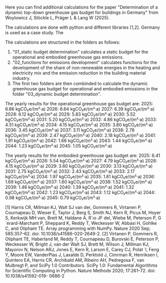 Here you can find additional calculations for the paper "Determination of a dynamic top-down greenhouse gas budget for buildings in Germany" from Woytowicz J, Stöckle L, Präger L & Lang W (2025).

The calculations are done with python and different libraries [1,2]. Germany is used as a case study. The 

The calculations are structured in the folders as follows:
1) "01_static budget determination" calculates a static budget for the operational and embodied greenhouse gas emissions.
2) "02_functions for emissions development" calculates functions for the development of the share of non-renewable energies in the heating and electricity mix and the emission reduction in the building material industry.
3) The first two folders are then combinded to calculate the dynamic greenhouse gas budget for operational and embodied emissions in the folder "03_dynamic budget determination".

The yearly results for the operational greenhouse gas budget are: 
2025: 6.86 kgCO₂e/(m²·a)
2026: 6.64 kgCO₂e/(m²·a)
2027: 6.39 kgCO₂e/(m²·a)
2028: 6.12 kgCO₂e/(m²·a)
2029: 5.83 kgCO₂e/(m²·a)
2030: 5.52 kgCO₂e/(m²·a)
2031: 5.20 kgCO₂e/(m²·a)
2032: 4.86 kgCO₂e/(m²·a)
2033: 4.51 kgCO₂e/(m²·a)
2034: 4.15 kgCO₂e/(m²·a)
2035: 3.80 kgCO₂e/(m²·a)
2036: 3.45 kgCO₂e/(m²·a)
2037: 3.11 kgCO₂e/(m²·a)
2038: 2.78 kgCO₂e/(m²·a)
2039: 2.47 kgCO₂e/(m²·a)
2040: 2.18 kgCO₂e/(m²·a)
2041: 1.91 kgCO₂e/(m²·a)
2042: 1.66 kgCO₂e/(m²·a)
2043: 1.44 kgCO₂e/(m²·a)
2044: 1.23 kgCO₂e/(m²·a)
2045: 1.05 kgCO₂e/(m²·a)

The yearly results for the embodied greenhouse gas budget are: 
2025: 6.41 kgCO₂e/(m²·a)
2026: 5.54 kgCO₂e/(m²·a)
2027: 4.79 kgCO₂e/(m²·a)
2028: 4.15 kgCO₂e/(m²·a)
2029: 3.60 kgCO₂e/(m²·a)
2030: 3.13 kgCO₂e/(m²·a)
2031: 2.75 kgCO₂e/(m²·a)
2032: 2.43 kgCO₂e/(m²·a)
2033: 2.17 kgCO₂e/(m²·a)
2034: 1.97 kgCO₂e/(m²·a)
2035: 1.81 kgCO₂e/(m²·a)
2036: 1.69 kgCO₂e/(m²·a)
2037: 1.60 kgCO₂e/(m²·a)
2038: 1.52 kgCO₂e/(m²·a)
2039: 1.46 kgCO₂e/(m²·a)
2040: 1.39 kgCO₂e/(m²·a)
2041: 1.32 kgCO₂e/(m²·a)
2042: 1.23 kgCO₂e/(m²·a)
2043: 1.12 kgCO₂e/(m²·a)
2044: 0.98 kgCO₂e/(m²·a)
2045: 0.79 kgCO₂e/(m²·a)

[1] Harris CR, Millman KJ, Walt SJ van der, Gommers R, Virtanen P, Cournapeau D, Wieser E, Taylor
J, Berg S, Smith NJ, Kern R, Picus M, Hoyer S, Kerkwijk MH van, Brett M, Haldane A, R´ıo JF
del, Wiebe M, Peterson P, G´erard-Marchant P, Sheppard K, Reddy T, Weckesser W, Abbasi H,
Gohlke C, and Oliphant TE. Array programming with NumPy. Nature 2020 Sep; 585:357–62. doi:
10.1038/s41586-020-2649-2. 
[2] Virtanen P, Gommers R, Oliphant TE, Haberland M, Reddy T, Cournapeau D, Burovski E, Peterson
P, Weckesser W, Bright J, van der Walt SJ, Brett M, Wilson J, Millman KJ, Mayorov N, Nelson
ARJ, Jones E, Kern R, Larson E, Carey CJ, Polat ˙I, Feng Y, Moore EW, VanderPlas J, Laxalde
D, Perktold J, Cimrman R, Henriksen I, Quintero EA, Harris CR, Archibald AM, Ribeiro AH,
Pedregosa F, van Mulbregt P, and SciPy 1.0 Contributors. SciPy 1.0: Fundamental Algorithms for
Scientific Computing in Python. Nature Methods 2020; 17:261–72. doi: 10.1038/s41592-019-
0686-2
